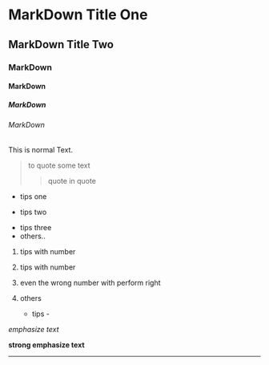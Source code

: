# MarkDown Title One
## MarkDown Title Two
### MarkDown 
#### MarkDown
##### MarkDown
###### MarkDown

This is normal Text.

> to quote some text
>> quote in quote

* tips one

+ tips two

- tips three
- others..

1. tips with number

2. tips with number
4. even the wrong number with perform right
5. others
	- tips -

_emphasize text_

__strong emphasize text__

***

